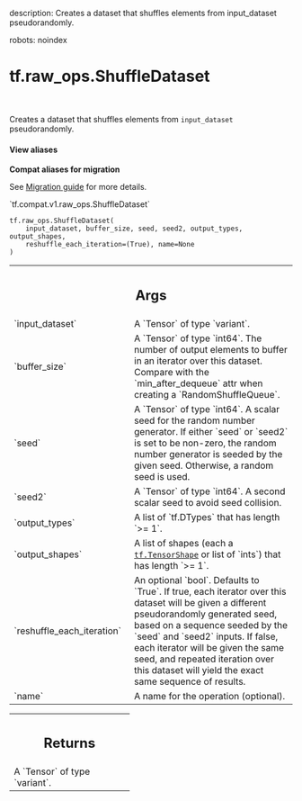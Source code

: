 description: Creates a dataset that shuffles elements from input_dataset pseudorandomly.

robots: noindex

# tf.raw_ops.ShuffleDataset

<!-- Insert buttons and diff -->

<table class="tfo-notebook-buttons tfo-api nocontent" align="left">

</table>



Creates a dataset that shuffles elements from `input_dataset` pseudorandomly.

<section class="expandable">
  <h4 class="showalways">View aliases</h4>
  <p>
<b>Compat aliases for migration</b>
<p>See
<a href="https://www.tensorflow.org/guide/migrate">Migration guide</a> for
more details.</p>
<p>`tf.compat.v1.raw_ops.ShuffleDataset`</p>
</p>
</section>

<pre class="devsite-click-to-copy prettyprint lang-py tfo-signature-link">
<code>tf.raw_ops.ShuffleDataset(
    input_dataset, buffer_size, seed, seed2, output_types, output_shapes,
    reshuffle_each_iteration=(True), name=None
)
</code></pre>



<!-- Placeholder for "Used in" -->


<!-- Tabular view -->
 <table class="responsive fixed orange">
<colgroup><col width="214px"><col></colgroup>
<tr><th colspan="2"><h2 class="add-link">Args</h2></th></tr>

<tr>
<td>
`input_dataset`
</td>
<td>
A `Tensor` of type `variant`.
</td>
</tr><tr>
<td>
`buffer_size`
</td>
<td>
A `Tensor` of type `int64`.
The number of output elements to buffer in an iterator over
this dataset. Compare with the `min_after_dequeue` attr when creating a
`RandomShuffleQueue`.
</td>
</tr><tr>
<td>
`seed`
</td>
<td>
A `Tensor` of type `int64`.
A scalar seed for the random number generator. If either `seed` or
`seed2` is set to be non-zero, the random number generator is seeded
by the given seed.  Otherwise, a random seed is used.
</td>
</tr><tr>
<td>
`seed2`
</td>
<td>
A `Tensor` of type `int64`.
A second scalar seed to avoid seed collision.
</td>
</tr><tr>
<td>
`output_types`
</td>
<td>
A list of `tf.DTypes` that has length `>= 1`.
</td>
</tr><tr>
<td>
`output_shapes`
</td>
<td>
A list of shapes (each a <a href="../../tf/TensorShape.md"><code>tf.TensorShape</code></a> or list of `ints`) that has length `>= 1`.
</td>
</tr><tr>
<td>
`reshuffle_each_iteration`
</td>
<td>
An optional `bool`. Defaults to `True`.
If true, each iterator over this dataset will be given
a different pseudorandomly generated seed, based on a sequence seeded by the
`seed` and `seed2` inputs. If false, each iterator will be given the same
seed, and repeated iteration over this dataset will yield the exact same
sequence of results.
</td>
</tr><tr>
<td>
`name`
</td>
<td>
A name for the operation (optional).
</td>
</tr>
</table>



<!-- Tabular view -->
 <table class="responsive fixed orange">
<colgroup><col width="214px"><col></colgroup>
<tr><th colspan="2"><h2 class="add-link">Returns</h2></th></tr>
<tr class="alt">
<td colspan="2">
A `Tensor` of type `variant`.
</td>
</tr>

</table>

